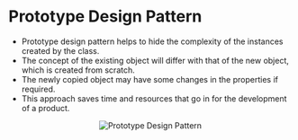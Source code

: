 # Prototype Design Pattern
* Prototype design pattern helps to hide the complexity of the instances created by the class.
* The concept of the existing object will differ with that of the new object, which is created from scratch.
* The newly copied object may have some changes in the properties if required.
* This approach saves time and resources that go in for the development of a product.

<p align="center"><img src="https://i.imgur.com/S1ntae4.jpg" alt="Prototype Design Pattern"></p>